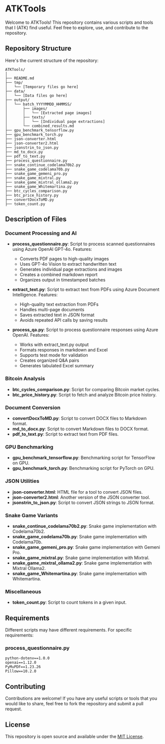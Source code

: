 # ATKTools

Welcome to ATKTools! This repository contains various scripts and tools that I (ATK) find useful. Feel free to explore, use, and contribute to the repository.

## Repository Structure

Here's the current structure of the repository:

```
ATKTools/
│
├── README.md
├── tmp/
│   └── [Temporary files go here]
├── data/
│   └── [Data files go here]
├── output/
│   └── batch_YYYYMMDD_HHMMSS/
│       ├── images/
│       │   └── [Extracted page images]
│       ├── texts/
│       │   └── [Individual page extractions]
│       └── combined_results.md
├── gpu_benchmark_tensorflow.py
├── gpu_benchmark_torch.py
├── json-converter.html
├── json-converter2.html
├── jsonstrin_to_json.py
├── md_to_docx.py
├── pdf_to_text.py
├── process_questionnaire.py
├── snake_continue_codelama70b2.py
├── snake_game_codelama70b.py
├── snake_game_gemeni_pro.py
├── snake_game_mixtral.py
├── snake_game_mixtral_ollama2.py
├── snake_game_Whitemartina.py
├── btc_cycles_comparison.py
├── btc_price_history.py
├── convertDocxToMD.py
├── token_count.py
```

## Description of Files

### Document Processing and AI
- **process_questionnaire.py**: Script to process scanned questionnaires using Azure OpenAI GPT-4o. Features:
  - Converts PDF pages to high-quality images
  - Uses GPT-4o Vision to extract handwritten text
  - Generates individual page extractions and images
  - Creates a combined markdown report
  - Organizes output in timestamped batches

- **extract_text.py**: Script to extract text from PDFs using Azure Document Intelligence. Features:
  - High-quality text extraction from PDFs
  - Handles multi-page documents
  - Saves extracted text in JSON format
  - Avoids repeated API calls by saving results

- **process_qa.py**: Script to process questionnaire responses using Azure OpenAI. Features:
  - Works with extract_text.py output
  - Formats responses in markdown and Excel
  - Supports test mode for validation
  - Creates organized Q&A pairs
  - Generates tabulated Excel summary

### Bitcoin Analysis
- **btc_cycles_comparison.py**: Script for comparing Bitcoin market cycles.
- **btc_price_history.py**: Script to fetch and analyze Bitcoin price history.

### Document Conversion
- **convertDocxToMD.py**: Script to convert DOCX files to Markdown format.
- **md_to_docx.py**: Script to convert Markdown files to DOCX format.
- **pdf_to_text.py**: Script to extract text from PDF files.

### GPU Benchmarking
- **gpu_benchmark_tensorflow.py**: Benchmarking script for TensorFlow on GPU.
- **gpu_benchmark_torch.py**: Benchmarking script for PyTorch on GPU.

### JSON Utilities
- **json-converter.html**: HTML file for a tool to convert JSON files.
- **json-converter2.html**: Another version of the JSON converter tool.
- **jsonstrin_to_json.py**: Script to convert JSON strings to JSON format.

### Snake Game Variants
- **snake_continue_codelama70b2.py**: Snake game implementation with Codelama70b2.
- **snake_game_codelama70b.py**: Snake game implementation with Codelama70b.
- **snake_game_gemeni_pro.py**: Snake game implementation with Gemeni Pro.
- **snake_game_mixtral.py**: Snake game implementation with Mixtral.
- **snake_game_mixtral_ollama2.py**: Snake game implementation with Mixtral Ollama2.
- **snake_game_Whitemartina.py**: Snake game implementation with Whitemartina.

### Miscellaneous
- **token_count.py**: Script to count tokens in a given input.

## Requirements

Different scripts may have different requirements. For specific requirements:

### process_questionnaire.py
```
python-dotenv==1.0.0
openai==1.12.0
PyMuPDF==1.23.26
Pillow==10.2.0
```

## Contributing

Contributions are welcome! If you have any useful scripts or tools that you would like to share, feel free to fork the repository and submit a pull request.

## License

This repository is open source and available under the [MIT License](LICENSE).
